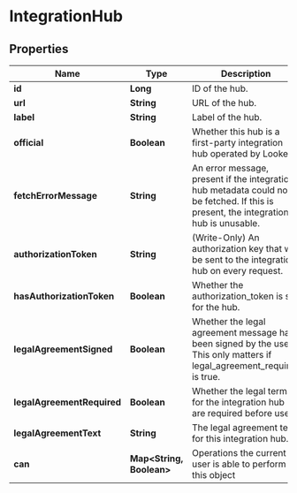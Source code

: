 # IntegrationHub

## Properties
Name | Type | Description | Notes
------------ | ------------- | ------------- | -------------
**id** | **Long** | ID of the hub. |  [optional]
**url** | **String** | URL of the hub. |  [optional]
**label** | **String** | Label of the hub. |  [optional]
**official** | **Boolean** | Whether this hub is a first-party integration hub operated by Looker. |  [optional]
**fetchErrorMessage** | **String** | An error message, present if the integration hub metadata could not be fetched. If this is present, the integration hub is unusable. |  [optional]
**authorizationToken** | **String** | (Write-Only) An authorization key that will be sent to the integration hub on every request. |  [optional]
**hasAuthorizationToken** | **Boolean** | Whether the authorization_token is set for the hub. |  [optional]
**legalAgreementSigned** | **Boolean** | Whether the legal agreement message has been signed by the user. This only matters if legal_agreement_required is true. |  [optional]
**legalAgreementRequired** | **Boolean** | Whether the legal terms for the integration hub are required before use. |  [optional]
**legalAgreementText** | **String** | The legal agreement text for this integration hub. |  [optional]
**can** | **Map&lt;String, Boolean&gt;** | Operations the current user is able to perform on this object |  [optional]
